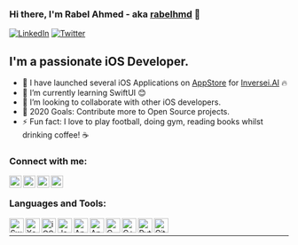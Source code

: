 ### Hi there, I'm Rabel Ahmed - aka [rabelhmd][facebook] 👋

[![LinkedIn](https://img.shields.io/badge/Follow%20@%20rabelhmd-blue?style=for-the-badge&logo=linkedin&labelColor=blue)][linkedin] [![Twitter](https://img.shields.io/twitter/follow/rabelhmd?color=1DA1F2&logo=twitter&style=for-the-badge)](https://twitter.com/intent/follow?original_referer=https%3A%2F%2Fgithub.com%2Frabelhmdr&screen_name=rabelhmd)

## I'm a passionate iOS Developer.

- 🔭 I have launched several iOS Applications on [AppStore][appStore] for [Inversei.AI][appStore] 🔥
- 🌱 I’m currently learning SwiftUI 😊
- 👯 I’m looking to collaborate with other iOS developers.
- 🥅 2020 Goals: Contribute more to Open Source projects.
- ⚡ Fun fact: I love to  play football, doing  gym, reading books whilst drinking coffee! ☕

### Connect with me:

[<img align="left" alt="rabelhmd | LinkedIn" width="22px" src="https://cdn.jsdelivr.net/npm/simple-icons@v3/icons/linkedin.svg" />][linkedin]
[<img align="left" alt="rabelhmd | Facebook" width="22px" src="https://cdn.jsdelivr.net/npm/simple-icons@v3/icons/facebook.svg" />][facebook]
[<img align="left" alt="rabelhmd | Twitter" width="22px" src="https://cdn.jsdelivr.net/npm/simple-icons@v3/icons/twitter.svg" />][twitter]
[<img align="left" alt="rabelhmd | Instagram" width="22px" src="https://cdn.jsdelivr.net/npm/simple-icons@v3/icons/instagram.svg" />][instagram]

<br />

### Languages and Tools:
[<img align="left" alt="Swift" width="26px" src="https://cdn.jsdelivr.net/npm/simple-icons@3.12.0/icons/swift.svg" />][iOS-Swift]
[<img align="left" alt="Xcode" width="26px" src="https://cdn.jsdelivr.net/npm/simple-icons@3.12.0/icons/xcode.svg" />][Xcode]
[<img align="left" alt="iOS" width="26px" src="https://cdn.jsdelivr.net/npm/simple-icons@3.12.0/icons/ios.svg" />][iOS-Developer]
[<img align="left" alt="Java" width="26px" src="https://cdn.jsdelivr.net/npm/simple-icons@3.12.0/icons/java.svg" />][Java]
[<img align="left" alt="Android Studio" width="26px" src="https://cdn.jsdelivr.net/npm/simple-icons@3.12.0/icons/androidstudio.svg" />][Android]
[<img align="left" alt="Android" width="26px" src="https://cdn.jsdelivr.net/npm/simple-icons@3.12.0/icons/android.svg" />][AndroidStudio]
[<img align="left" alt="C" width="26px" src="https://cdn.jsdelivr.net/npm/simple-icons@3.12.0/icons/c.svg" />][C]
[<img align="left" alt="C++" width="26px" src="https://cdn.jsdelivr.net/npm/simple-icons@3.12.0/icons/cplusplus.svg" />][C++]
[<img align="left" alt="Python" width="26px" src="https://cdn.jsdelivr.net/npm/simple-icons@3.12.0/icons/python.svg" />][Python]
[<img align="left" alt="GitHub" width="26px" src="https://cdn.jsdelivr.net/npm/simple-icons@3.12.0/icons/github.svg" />][github]

<br />


---

[inverseai]: https://www.inverseai.com
[twitter]: https://twitter.com/rabelhmd
[instagram]: https://instagram.com/rabelhmd
[linkedin]: https://linkedin.com/in/rabelhmd
[facebook]: https://www.facebook.com/rabelhmd
[appStore]: https://apps.apple.com/us/developer/inverse-ai/id1451686644
[inversei.AI]: https://www.inverseai.com
[iOS-Swift]: https://developer.apple.com/swift
[Xcode]: https://developer.apple.com/xcode/ide
[iOS-Developer]: https://developer.apple.com/ios
[Java]: https://docs.oracle.com/en/java/
[AndroidStudio]: https://developer.android.com/guide
[Android]: https://developer.android.com/guide
[C]: https://devdocs.io/c/
[C++]: https://devdocs.io/cpp
[Python]: https://docs.python.org/3/tutorial
[github]: https://github.com/rabelhmd/rabelhmd